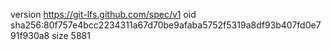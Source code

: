 version https://git-lfs.github.com/spec/v1
oid sha256:80f757e4bcc2234311a67d70be9afaba5752f5319a8df93b407fd0e791f930a8
size 5881
